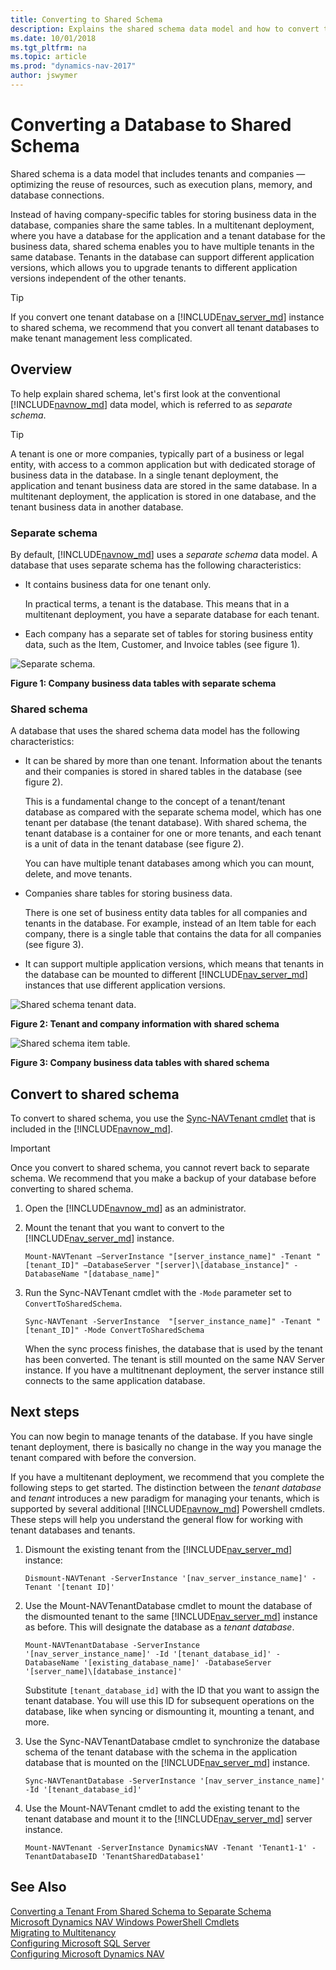 ```yaml
---
title: Converting to Shared Schema
description: Explains the shared schema data model and how to convert to it from the default separate schema data model.
ms.date: 10/01/2018
ms.tgt_pltfrm: na
ms.topic: article
ms.prod: "dynamics-nav-2017"
author: jswymer
---
```

# Converting a Database to Shared Schema
Shared schema is a data model that includes tenants and companies &#8212; optimizing the reuse of resources, such as execution plans, memory, and database connections. 

<!-- alternative
Shared schema is a data model that shares database resources among tenants and companies. Shared schema optimizes the reuse of resources, such as execution plans, memory, and database connections. 
-->

Instead of having company-specific tables for storing business data in the database, companies share the same tables.  In a multitenant deployment, where you have a database for the application and a tenant database for the business data, shared schema enables you to have multiple tenants in the same database. Tenants in the database can support different application versions, which allows you to upgrade tenants to different application versions independent of the other tenants.

> [!TIP]
> If you convert one tenant database on a [!INCLUDE[nav_server_md](includes/nav_server_md.md)] instance to shared schema, we recommend that you convert all tenant databases to make tenant management less complicated. 

## <a name="SchemaOverview"></a> Overview
To help explain shared schema, let's first look at the conventional [!INCLUDE[navnow_md](includes/navnow_md.md)] data model, which is referred to as *separate schema*.

> [!TIP]
> A tenant is one or more companies, typically part of a business or legal entity, with access to a common application but with dedicated storage of business data in the database. In a single tenant deployment, the application and tenant business data are stored in the same database. In a multitenant deployment, the application is stored in one database, and the tenant business data in another database.

### Separate schema 
By default, [!INCLUDE[navnow_md](includes/navnow_md.md)] uses a *separate schema* data model. A database that uses separate schema has the following characteristics: 

-  It contains business data for one tenant only.

    In practical terms, a tenant is the database. This means that in a multitenant deployment, you have a separate database for each tenant. 
-  Each company has a separate set of tables for storing business entity data, such as the Item, Customer, and Invoice tables (see figure 1). 

![Separate schema.](media/separateschema2companies.png "Separate schema")

**Figure 1: Company business data tables with separate schema**

### Shared schema

A database that uses the shared schema data model has the following characteristics: 

-  It can be shared by more than one tenant. Information about the tenants and their companies is stored in shared tables in the database (see figure 2).

   This is a fundamental change to the concept of a tenant/tenant database as compared with the separate schema model, which has one tenant per database (the tenant database). With shared schema, the tenant database is a container for one or more tenants, and each tenant is a unit of data in the tenant database (see figure 2).
   
   You can have multiple tenant databases among which you can mount, delete, and move tenants. 
-  Companies share tables for storing business data.

    There is one set of business entity data tables for all companies and tenants in the database. For example, instead  of an Item table for each company, there is a single table that contains the data for all companies (see figure 3).

-   It can support multiple application versions, which means that tenants in the database can be mounted to different [!INCLUDE[nav_server_md](includes/nav_server_md.md)] instances that use different application versions.   

![Shared schema tenant data.](media/SharedSchemaTenantTables.png "Shared schema tenant data")

**Figure 2: Tenant and company information with shared schema**

 ![Shared schema item table.](media/SharedSchemaEntityTables.png "Shared schema item table")

**Figure 3: Company business data tables with shared schema**

## Convert to shared schema
To convert to shared schema, you use the [Sync-NAVTenant cmdlet](https://go.microsoft.com/fwlink/?linkid=401399) that is included in the [!INCLUDE[navnow_md](includes/nav_shell_md.md)]. 

> [!IMPORTANT]
> Once you convert to shared schema, you cannot revert back to separate schema. We recommend that you make a backup of your database before converting to shared schema.

1. Open the [!INCLUDE[navnow_md](includes/nav_shell_md.md)] as an administrator.

2. Mount the tenant that you want to convert to the [!INCLUDE[nav_server_md](includes/nav_server_md.md)] instance.

    ```
    Mount-NAVTenant –ServerInstance "[server_instance_name]" -Tenant "[tenant_ID]" –DatabaseServer "[server]\[database_instance]" -DatabaseName "[database_name]"
    ```

3. Run the Sync-NAVTenant cmdlet with the `-Mode` parameter set to `ConvertToSharedSchema`.

    ```
    Sync-NAVTenant -ServerInstance  "[server_instance_name]" -Tenant "[tenant_ID]" -Mode ConvertToSharedSchema
    ```
    When the sync process finishes, the database that is used by the tenant has been converted. The tenant is still mounted on the same NAV Server instance. If you have a multitnenant deployment, the server instance still connects to the same application database. 

## Next steps
You can now begin to manage tenants of the database. If you have single tenant deployment, there is basically no change in the way you manage the tenant compared with before the conversion.

If you have a multitenant deployment, we recommend that you complete the following steps to get started. The distinction between the *tenant database* and *tenant* introduces a new paradigm for managing your tenants, which is supported by several additional [!INCLUDE[navnow_md](includes/navnow_md.md)] Powershell cmdlets. These steps will help you understand the general flow for working with tenant databases and tenants.

1. Dismount the existing tenant from the [!INCLUDE[nav_server_md](includes/nav_server_md.md)] instance:

    ```
    Dismount-NAVTenant -ServerInstance '[nav_server_instance_name]' -Tenant '[tenant ID]'
    ```
2.  Use the Mount-NAVTenantDatabase cmdlet to mount the database of the dismounted tenant to the same [!INCLUDE[nav_server_md](includes/nav_server_md.md)] instance as before. This will designate the database as a *tenant database*. 

    ```
    Mount-NAVTenantDatabase -ServerInstance '[nav_server_instance_name]' -Id '[tenant_database_id]' -DatabaseName '[existing_database_name]' -DatabaseServer '[server_name]\[database_instance]'
    ```

    Substitute `[tenant_database_id]` with the ID that you want to assign the tenant database. You will use this ID for subsequent operations on the database, like when syncing or dismounting it, mounting a tenant, and more.   

3. Use the Sync-NAVTenantDatabase cmdlet to synchronize the database schema of the tenant database with the schema in the application database that is mounted on the [!INCLUDE[nav_server_md](includes/nav_server_md.md)] instance.
 
    ```
    Sync-NAVTenantDatabase -ServerInstance '[nav_server_instance_name]' -Id '[tenant_database_id]'
    ```

4. Use the Mount-NAVTenant cmdlet to add the existing tenant to the tenant database and mount it to the [!INCLUDE[nav_server_md](includes/nav_server_md.md)] server instance.

    ```
    Mount-NAVTenant -ServerInstance DynamicsNAV -Tenant 'Tenant1-1' -TenantDatabaseID 'TenantSharedDatabase1'
    ``` 

## See Also 
[Converting a Tenant From Shared Schema to Separate Schema](convert-tenant-from-shared-schema-to-separate-schema.md)  
[Microsoft Dynamics NAV Windows PowerShell Cmdlets](Microsoft-Dynamics-NAV-Windows-PowerShell-Cmdlets.md)   
[Migrating to Multitenancy](Migrating-to-Multitenancy.md)  
[Configuring Microsoft SQL Server](Configuring-Microsoft-SQL-Server.md)   
[Configuring Microsoft Dynamics NAV](Configuring-Microsoft-Dynamics-NAV.md)  

